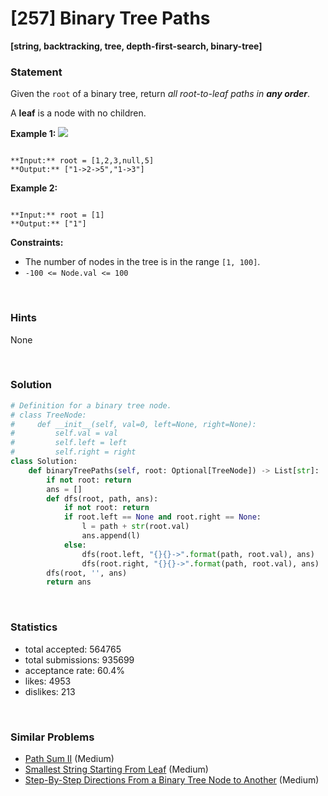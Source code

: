 # [257] Binary Tree Paths

**[string, backtracking, tree, depth-first-search, binary-tree]**

### Statement

Given the `root` of a binary tree, return *all root-to-leaf paths in **any order***.

A **leaf** is a node with no children.


**Example 1:**
![](https://assets.leetcode.com/uploads/2021/03/12/paths-tree.jpg)

```

**Input:** root = [1,2,3,null,5]
**Output:** ["1->2->5","1->3"]

```

**Example 2:**

```

**Input:** root = [1]
**Output:** ["1"]

```

**Constraints:**
* The number of nodes in the tree is in the range `[1, 100]`.
* `-100 <= Node.val <= 100`


<br>

### Hints

None

<br>

### Solution

```py
# Definition for a binary tree node.
# class TreeNode:
#     def __init__(self, val=0, left=None, right=None):
#         self.val = val
#         self.left = left
#         self.right = right
class Solution:
    def binaryTreePaths(self, root: Optional[TreeNode]) -> List[str]:
        if not root: return
        ans = []
        def dfs(root, path, ans):
            if not root: return
            if root.left == None and root.right == None:
                l = path + str(root.val)
                ans.append(l)
            else:
                dfs(root.left, "{}{}->".format(path, root.val), ans)
                dfs(root.right, "{}{}->".format(path, root.val), ans)
        dfs(root, '', ans)
        return ans
```

<br>

### Statistics

- total accepted: 564765
- total submissions: 935699
- acceptance rate: 60.4%
- likes: 4953
- dislikes: 213

<br>

### Similar Problems

- [Path Sum II](https://leetcode.com/problems/path-sum-ii) (Medium)
- [Smallest String Starting From Leaf](https://leetcode.com/problems/smallest-string-starting-from-leaf) (Medium)
- [Step-By-Step Directions From a Binary Tree Node to Another](https://leetcode.com/problems/step-by-step-directions-from-a-binary-tree-node-to-another) (Medium)
